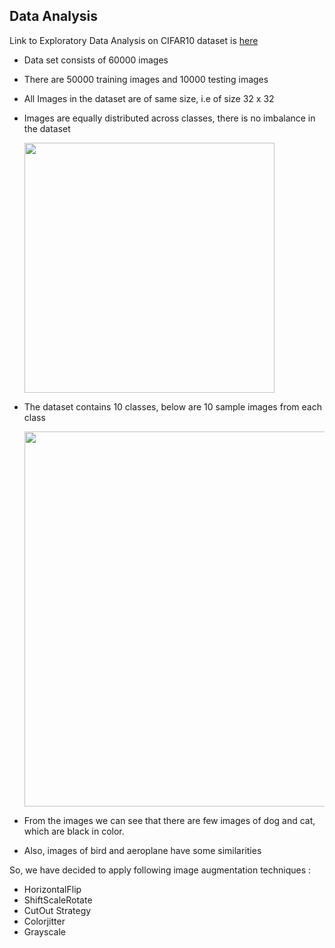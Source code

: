 ## Data Analysis

Link to Exploratory Data Analysis on CIFAR10 dataset is [here](https://github.com/gkdivya/EVA/blob/main/7_AdvancedConcepts/dataanalysis/DataAnalysis_CIFAR10Dataset.ipynb)

- Data set consists of 60000 images
- There are 50000 training images and 10000 testing images
- All Images in the dataset are of same size, i.e of size 32 x 32
- Images are equally distributed across classes, there is no imbalance in the dataset

    <p align="left"><img src="https://user-images.githubusercontent.com/42609155/122554775-089a6380-d057-11eb-9f13-b798454d0702.png" width="400"></p>


- The dataset contains 10 classes, below are 10 sample images from each class

    <p align="left"><img src="https://user-images.githubusercontent.com/42609155/122555261-b1e15980-d057-11eb-8edf-5bf3a9e0256c.png" width="600"></p>
    
- From the images we can see that there are few images of dog and cat, which are black in color.
- Also, images of bird and aeroplane have some similarities

So, we have decided to apply following image augmentation techniques :
- HorizontalFlip
- ShiftScaleRotate
- CutOut Strategy
- Colorjitter
- Grayscale


